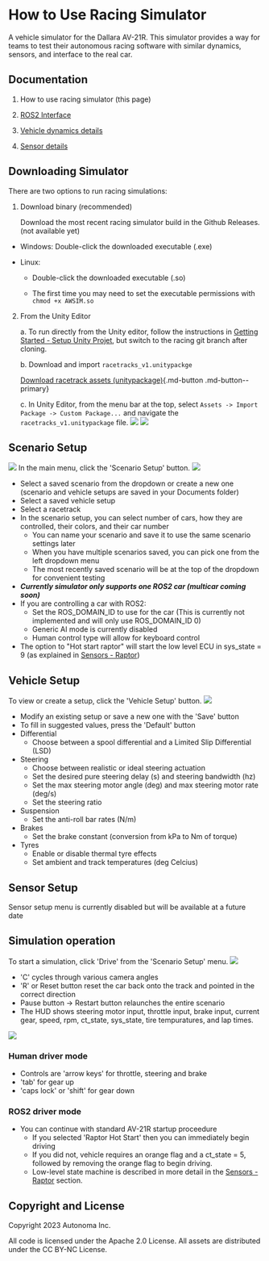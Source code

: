 # How to Use Racing Simulator

A vehicle simulator for the Dallara AV-21R. This simulator provides a way for teams to test their autonomous racing software with similar dynamics, sensors, and interface to the real car.

## Documentation
1. How to use racing simulator (this page)

2. [ROS2 Interface](/docs/RacingSim/ROS2Interface/index.md)

2. [Vehicle dynamics details](/docs/RacingSim/VehicleDynamics/index.md)

3. [Sensor details](/docs/RacingSim/Sensors/index.md)

## Downloading Simulator

There are two options to run racing simulations:

1. Download binary (recommended)

    Download the most recent racing simulator build in the Github Releases. (not available yet)

- Windows: Double-click the downloaded executable (.exe)
    
- Linux:

    - Double-click the downloaded executable (.so)

    - The first time you may need to set the executable permissions with ```chmod +x AWSIM.so```

2. From the Unity Editor

    a. To run directly from the Unity editor, follow the instructions in [Getting Started - Setup Unity Projet](/docs/GettingStarted/SetupUnityProject/index.md), but switch to the racing git branch after cloning.

    b. Download and import `racetracks_v1.unitypackge`

    [Download racetrack assets (unitypackage)](https://netorgft10298407-my.sharepoint.com/:f:/g/personal/will_bryan_autonomalabs_com/EnFiHnKOU2VKpFyvuGNnSoEBHrcnGAxe8js3GnDwgTMl8Q?e=joBXev){.md-button .md-button--primary}

    c. In Unity Editor, from the menu bar at the top, select `Assets -> Import Package -> Custom Package...` and navigate the `racetracks_v1.unitypackage` file.
![](/docs/RacingSim/Overview/Image_import1.png)
![](/docs/RacingSim/Overview/Image_import2.png)

## Scenario Setup
![](/docs/RacingSim/Overview/Image_main_menu.png)
In the main menu, click the 'Scenario Setup' button.
![](/docs/RacingSim/Overview/Image_scenario_menu.png)
- Select a saved scenario from the dropdown or create a new one (scenario and vehicle setups are saved in your Documents folder)
- Select a saved vehicle setup
- Select a racetrack
- In the scenario setup, you can select number of cars, how they are controlled, their colors, and their car number
    - You can name your scenario and save it to use the same scenario settings later
    - When you have multiple scenarios saved, you can pick one from the left dropdown menu
    - The most recently saved scenario will be at the top of the dropdown for convenient testing
- ***Currently simulator only supports one ROS2 car (multicar coming soon)***
- If you are controlling a car with ROS2:
    - Set the ROS_DOMAIN_ID to use for the car (This is currently not implemented and will only use ROS_DOMAIN_ID 0)
    - Generic AI mode is currently disabled
    - Human control type will allow for keyboard control
- The option to "Hot start raptor" will start the low level ECU in sys_state = 9 (as explained in [Sensors - Raptor](../Sensors/index.md))

## Vehicle Setup
To view or create a setup, click the 'Vehicle Setup' button.
![](/docs/RacingSim/Overview/Image_vehicle_setup.png)
- Modify an existing setup or save a new one with the 'Save' button
- To fill in suggested values, press the 'Default' button
- Differential
    - Choose between a spool differential and a Limited Slip Differential (LSD)
- Steering
    - Choose between realistic or ideal steering actuation
    - Set the desired pure steering delay (s) and steering bandwidth (hz)
    - Set the max steering motor angle (deg) and max steering motor rate (deg/s)
    - Set the steering ratio
- Suspension
    - Set the anti-roll bar rates (N/m)
- Brakes
    - Set the brake constant (conversion from kPa to Nm of torque)
- Tyres
    - Enable or disable thermal tyre effects
    - Set ambient and track temperatures (deg Celcius)

## Sensor Setup
Sensor setup menu is currently disabled but will be available at a future date

## Simulation operation
To start a simulation, click 'Drive' from the 'Scenario Setup' menu.
![](/docs/RacingSim/Overview/Image_camera1.png)

- 'C' cycles through various camera angles
- 'R' or Reset button reset the car back onto the track and pointed in the correct direction
- Pause button -> Restart button relaunches the entire scenario
- The HUD shows steering motor input, throttle input, brake input, current gear, speed, rpm, ct_state, sys_state, tire tempuratures, and lap times.

![](/docs/RacingSim/Overview/Image_camera2.png)

### Human driver mode
- Controls are 'arrow keys' for throttle, steering and brake
- 'tab' for gear up
- 'caps lock' or 'shift' for gear down

### ROS2 driver mode
- You can continue with standard AV-21R startup proceedure
    - If you selected 'Raptor Hot Start' then you can immediately begin driving
    - If you did not, vehicle requires an orange flag and a ct_state = 5, followed by removing the orange flag to begin driving.
    - Low-level state machine is described in more detail in the [Sensors - Raptor](/docs/RacingSim/Sensors/index.md) section.

## Copyright and License

Copyright 2023 Autonoma Inc.

All code is licensed under the Apache 2.0 License. All assets are distributed under the CC BY-NC License.
